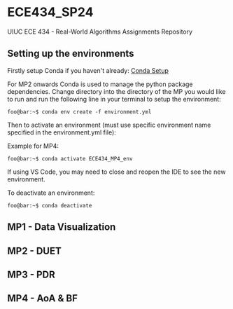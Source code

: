 # ECE434_SP24

UIUC ECE 434 - Real-World Algorithms Assignments Repository

## Setting up the environments
Firstly setup Conda if you haven't already: [Conda Setup](https://conda.io/projects/conda/en/latest/user-guide/getting-started.html)

For MP2 onwards Conda is used to manage the python package dependencies. Change directory into the directory of the MP you would like to run and run the following line in your terminal to setup the environment:

```console
foo@bar:~$ conda env create -f environment.yml
```
Then to activate an environment (must use specific environment name specified in the environment.yml file):

Example for MP4:

```console
foo@bar:~$ conda activate ECE434_MP4_env
```

If using VS Code, you may need to close and reopen the IDE to see the new environment.

To deactivate an environment:

```console
foo@bar:~$ conda deactivate  
```

## MP1 - Data Visualization

## MP2 - DUET

## MP3 - PDR

## MP4 - AoA & BF

